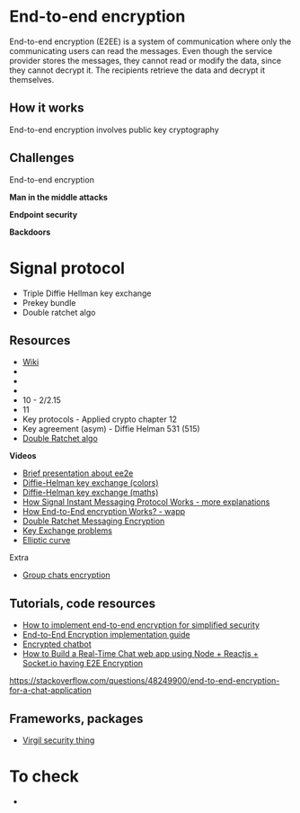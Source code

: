 

# End-to-end encryption

End-to-end encryption (E2EE) is a system of communication where only the communicating users can read the messages. Even though the service provider stores the messages, they cannot read or modify the data, since they cannot decrypt it. The recipients retrieve the data and decrypt it themselves.

## How it works

End-to-end encryption involves public key cryptography


## Challenges

End-to-end encryption 

**Man in the middle attacks**

**Endpoint security**

**Backdoors**


# Signal protocol
- Triple Diffie Hellman key exchange
- Prekey bundle
- Double ratchet algo


## Resources
- [Wiki](https://en.wikipedia.org/wiki/End-to-end_encryption)
- [](https://protonmail.com/blog/what-is-end-to-end-encryption/)
- [](https://squareup.com/us/en/townsquare/end-to-end-encryption)
- [](https://www.geeksforgeeks.org/what-is-e2eeend-to-end-encryption/)
- 10 - 2/2.15
- 11
- Key protocols - Applied crypto chapter 12
- Key agreement (asym) - Diffie Helman 531 (515)
- [Double Ratchet algo](https://en.wikipedia.org/wiki/Double_Ratchet_Algorithm)

**Videos**
- [Brief presentation about ee2e](https://www.youtube.com/watch?v=jkV1KEJGKRA)
- [Diffie-Helman key exchange (colors)](https://www.youtube.com/watch?v=NmM9HA2MQGI)
- [Diffie-Helman key exchange (maths)](https://www.youtube.com/watch?v=Yjrfm_oRO0w)
- [How Signal Instant Messaging Protocol Works - more explanations](https://www.youtube.com/watch?v=DXv1boalsDI)
- [How End-to-End encryption Works? - wapp](https://www.youtube.com/watch?v=hwQbPgvEQyw)
- [Double Ratchet Messaging Encryption](https://www.youtube.com/watch?v=9sO2qdTci-s)
- [Key Exchange problems](https://www.youtube.com/watch?v=vsXMMT2CqqE)
- [Elliptic curve](https://www.youtube.com/watch?v=NF1pwjL9-DE)

Extra
- [Group chats encryption](https://www.youtube.com/watch?v=Q0_lcKrUdWg)

## Tutorials, code resources
- [How to implement end-to-end encryption for simplified security](https://virgilsecurity.com/blog/simplified-firebase-sdk)
- [End-to-End Encryption implementation guide](https://matrix.org/docs/guides/end-to-end-encryption-implementation-guide)
- [Encrypted chatbot](https://medium.com/better-programming/building-an-end-to-end-encrypted-chatbot-with-stream-react-chat-virgil-security-and-google-c000bb585453)
- [How to Build a Real-Time Chat web app using Node + Reactjs + Socket.io having E2E Encryption](https://medium.com/analytics-vidhya/how-to-build-a-real-time-chat-web-app-using-node-reactjs-socket-io-having-e2e-encryption-18fbbde8a190)

https://stackoverflow.com/questions/48249900/end-to-end-encryption-for-a-chat-application

## Frameworks, packages
- [Virgil security thing](https://developer.virgilsecurity.com/docs/e3kit/get-started/)


# To check
- [](https://matrix.org/docs/guides/end-to-end-encryption-implementation-guide)